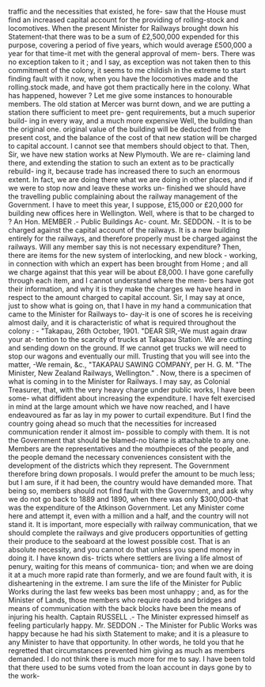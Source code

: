 traffic and the necessities that existed, he fore- saw that the House must find an increased capital account for the providing of rolling-stock and locomotives. When the present Minister for Railways brought down his Statement-that there was to be a sum of £2,500,000 expended for this purpose, covering a period of five years, which would average £500,000 a year for that time-it met with the general approval of mem- bers. There was no exception taken to it ; and I say, as exception was not taken then to this commitment of the colony, it seems to me childish in the extreme to start finding fault with it now, when you have the locomotives made and the rolling.stock made, and have got them practically here in the colony. What has happened, however ? Let me give some instances to honourable members. The old station at Mercer was burnt down, and we are putting a station there sufficient to meet pre- gent requirements, but a much superior build- ing in every way, and a much more expensive Well, the building than the original one. original value of the building will be deducted from the present cost, and the balance of the cost of that new station will be charged to capital account. I cannot see that members should object to that. Then, Sir, we have new station works at New Plymouth. We are re- claiming land there, and extending the station to such an extent as to be practically rebuild- ing it, because trade has increased there to such an enormous extent. In fact, we are doing there what we are doing in other places, and if we were to stop now and leave these works un- finished we should have the travelling public complaining about the railway management of the Government. I have to meet this year, I suppose, £15,000 or £20,000 for building new offices here in Wellington. Well, where is that to be charged to ? An Hon. MEMBER .- Public Buildings Ac- count. Mr. SEDDON. - It is to be charged against the capital account of the railways. It is a new building entirely for the railways, and therefore properly must be charged against the railways. Will any member say this is not necessary expenditure? Then, there are items for the new system of interlocking, and new block - working, in connection with which an expert has been brought from Home ; and all we charge against that this year will be about £8,000. I have gone carefully through each item, and I cannot understand where the mem- bers have got their information, and why it is they make the charges we have heard in respect to the amount charged to capital account. Sir, I may say at once, just to show what is going on, that I have in my hand a communication that came to the Minister for Railways to- day-it is one of scores he is receiving almost daily, and it is characteristic of what is required throughout the colony : - "Takapau, 26th October, 1901. "DEAR SIR,-We must again draw your at- tention to the scarcity of trucks at Takapau Station. We are cutting and sending down on the ground. If we cannot get trucks we will need to stop our wagons and eventually our mill. Trusting that you will see into the matter, -We remain, &c., "TAKAPAU SAWING COMPANY, per H. G. M. "The Minister, New Zealand Railways, Wellington." . Now, there is a specimen of what is coming in to the Minister for Railways. I may say, as Colonial Treasurer, that, with the very heavy charge under public works, I have been some- what diffident about increasing the expenditure. I have felt exercised in mind at the large amount which we have now reached, and I have endeavoured as far as lay in my power to curtail expenditure. But I find the country going ahead so much that the necessities for increased communication render it almost im- possible to comply with them. It is not the Government that should be blamed-no blame is attachable to any one. Members are the representatives and the mouthpieces of the people, and the people demand the necessary conveniences consistent with the development of the districts which they represent. The Government therefore bring down proposals. I would prefer the amount to be much less; but I am sure, if it had been, the country would have demanded more. That being so, members should not find fault with the Government, and ask why we do not go back to 1889 and 1890, when there was only $300,000-that was the expenditure of the Atkinson Government. Let any Minister come here and attempt it, even with a million and a half, and the country will not stand it. It is important, more especially with railway communication, that we should complete the railways and give producers opportunities of getting their produce to the seaboard at the lowest possible cost. That is an absolute necessity, and you cannot do that unless you spend money in doing it. I have known dis- tricts where settlers are living a life almost of penury, waiting for this means of communica- tion; and when we are doing it at a much more rapid rate than formerly, and we are found fault with, it is disheartening in the extreme. I am sure the life of the Minister for Public Works during the last few weeks bas been most unhappy ; and, as for the Minister of Lands, those members who require roads and bridges and means of communication with the back blocks have been the means of injuring his health. Captain RUSSELL .- The Minister expressed himself as feeling particularly happy. Mr. SEDDON .- The Minister for Public Works was happy because he had his sixth Statement to make; and it is a pleasure to any Minister to have that opportunity. In other words, he told you that he regretted that circumstances prevented him giving as much as members demanded. I do not think there is much more for me to say. I have been told that there used to be sums voted from the loan account in days gone by to the work- 